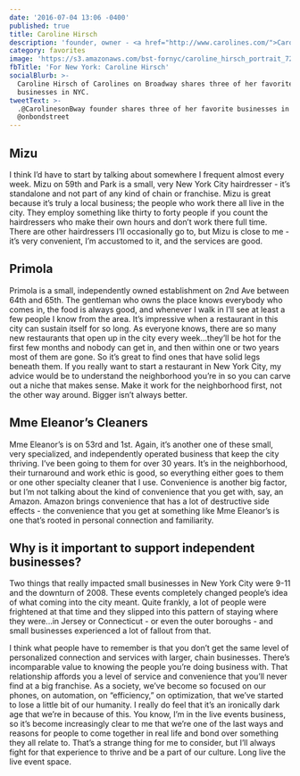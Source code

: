 ```yaml
---
date: '2016-07-04 13:06 -0400'
published: true
title: Caroline Hirsch
description: 'founder, owner - <a href="http://www.carolines.com/">Carolines on Broadway</a>'
category: favorites
image: 'https://s3.amazonaws.com/bst-fornyc/caroline_hirsch_portrait_720.jpg'
fbTitle: 'For New York: Caroline Hirsch'
socialBlurb: >-
  Caroline Hirsch of Carolines on Broadway shares three of her favorite local
  businesses in NYC.
tweetText: >-
  .@CarolinesonBway founder shares three of her favorite businesses in NYC with
  @onbondstreet
---
```

## Mizu
I think I’d have to start by talking about somewhere I frequent almost every week. Mizu on 59th and Park is a small, very New York City hairdresser - it’s standalone and not part of any kind of chain or franchise. Mizu is great because it’s truly a local business; the people who work there all live in the city. They employ something like thirty to forty people if you count the hairdressers who make their own hours and don’t work there full time. There are other hairdressers I’ll occasionally go to, but Mizu is close to me - it’s very convenient, I’m accustomed to it, and the services are good.

## Primola
Primola is a small, independently owned establishment on 2nd Ave between 64th and 65th. The gentleman who owns the place knows everybody who comes in, the food is always good, and whenever I walk in I’ll see at least a few people I know from the area. It’s impressive when a restaurant in this city can sustain itself for so long. As everyone knows, there are so many new restaurants that open up in the city every week...they’ll be hot for the first few months and nobody can get in, and then within one or two years most of them are gone. So it’s great to find ones that have solid legs beneath them. If you really want to start a restaurant in New York City, my advice would be to understand the neighborhood you’re in so you can carve out a niche that makes sense. Make it work for the neighborhood first, not the other way around. Bigger isn’t always better.

## Mme Eleanor’s Cleaners
Mme Eleanor’s is on 53rd and 1st. Again, it’s another one of these small, very specialized, and independently operated business that keep the city thriving. I’ve been going to them for over 30 years. It’s in the neighborhood, their turnaround and work ethic is good, so everything either goes to them or one other specialty cleaner that I use. Convenience is another big factor, but I’m not talking about the kind of convenience that you get with, say, an Amazon. Amazon brings convenience that has a lot of destructive side effects - the convenience that you get at something like Mme Eleanor’s is one that’s rooted in personal connection and familiarity.

## Why is it important to support independent businesses?
Two things that really impacted small businesses in New York City were 9-11 and the downturn of 2008. These events completely changed people’s idea of what coming into the city meant. Quite frankly, a lot of people were frightened at that time and they slipped into this pattern of staying where they were...in Jersey or Connecticut - or even the outer boroughs - and small businesses experienced a lot of fallout from that.

I think what people have to remember is that you don’t get the same level of personalized connection and services with larger, chain businesses. There’s incomparable value to knowing the people you’re doing business with. That relationship affords you a level of service and convenience that you’ll never find at a big franchise. As a society, we’ve become so focused on our phones, on automation, on “efficiency,” on optimization, that we’ve started to lose a little bit of our humanity. I really do feel that it’s an ironically dark age that we’re in because of this. You know, I’m in the live events business, so it’s become increasingly clear to me that we’re one of the last ways and reasons for people to come together in real life and bond over something they all relate to. That’s a strange thing for me to consider, but I’ll always fight for that experience to thrive and be a part of our culture. Long live the live event space.

